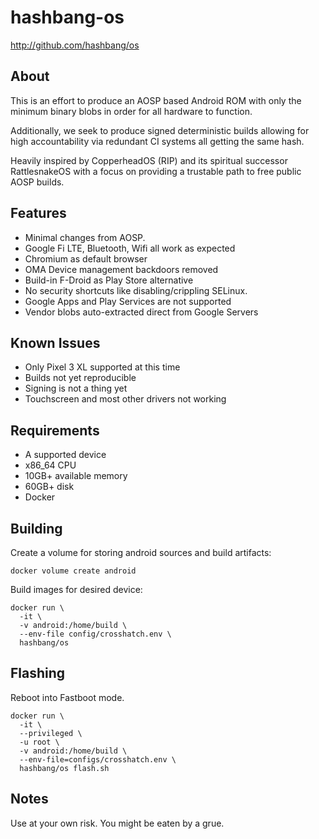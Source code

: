 # hashbang-os #

<http://github.com/hashbang/os>

## About ##

This is an effort to produce an AOSP based Android ROM with only the minimum
binary blobs in order for all hardware to function.

Additionally, we seek to produce signed deterministic builds allowing for high
accountability via redundant CI systems all getting the same hash.

Heavily inspired by CopperheadOS (RIP) and its spiritual successor
RattlesnakeOS with a focus on providing a trustable path to free public AOSP
builds.

## Features ##

  * Minimal changes from AOSP.
  * Google Fi LTE, Bluetooth, Wifi all work as expected
  * Chromium as default browser
  * OMA Device management backdoors removed
  * Build-in F-Droid as Play Store alternative
  * No security shortcuts like disabling/crippling SELinux.
  * Google Apps and Play Services are not supported
  * Vendor blobs auto-extracted direct from Google Servers

## Known Issues ##

  * Only Pixel 3 XL supported at this time
  * Builds not yet reproducible
  * Signing is not a thing yet
  * Touchscreen and most other drivers not working

## Requirements ##

 * A supported device
 * x86_64 CPU
 * 10GB+ available memory
 * 60GB+ disk
 * Docker

## Building ##

Create a volume for storing android sources and build artifacts:
```
docker volume create android
```

Build images for desired device:
```
docker run \
  -it \
  -v android:/home/build \
  --env-file config/crosshatch.env \
  hashbang/os
```

## Flashing ##

Reboot into Fastboot mode.

```
docker run \
  -it \
  --privileged \
  -u root \
  -v android:/home/build \
  --env-file=configs/crosshatch.env \
  hashbang/os flash.sh
```

## Notes ##

Use at your own risk. You might be eaten by a grue.
